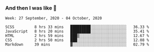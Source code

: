  ### And then I was like 🥱
<!--
**Mat2ja/Mat2ja** is a ✨ _special_ ✨ repository because its `README.md` (this file) appears on your GitHub profile.

Here are some ideas to get you started:

- 🔭 I’m currently working on ...
- 🌱 I’m currently learning ...
- 👯 I’m looking to collaborate on ...
- 🤔 I’m looking for help with ...
- 💬 Ask me about ...
- 📫 How to reach me: ...
- 😄 Pronouns: ...
- ⚡ Fun fact: ...
-->

<!--START_SECTION:waka-->
```text
Week: 27 September, 2020 - 04 October, 2020

SCSS         8 hrs 33 mins   █████████░░░░░░░░░░░░░░░░   36.33 % 
JavaScript   8 hrs 20 mins   █████████░░░░░░░░░░░░░░░░   35.41 % 
HTML         2 hrs 59 mins   ███▒░░░░░░░░░░░░░░░░░░░░░   12.67 % 
CSS          2 hrs 50 mins   ███░░░░░░░░░░░░░░░░░░░░░░   12.08 % 
Markdown     39 mins         ▓░░░░░░░░░░░░░░░░░░░░░░░░   02.79 % 
```
<!--END_SECTION:waka-->
